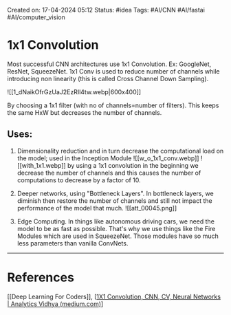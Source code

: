 Created on: 17-04-2024 05:12
Status: #idea
Tags: #AI/CNN #AI/fastai #AI/computer_vision 
# 1x1 Convolution
Most successful CNN architectures use 1x1 Convolution. Ex: GoogleNet, ResNet, SqueezeNet.
1x1 Conv is used to reduce number of channels while introducing non linearity (this is called Cross Channel Down Sampling).

![[1_dNaikOfrGzUaJ2EzRIl4tw.webp|600x400]]

By choosing a 1x1 filter (with no of channels=number of filters). This keeps the same HxW but decreases the number of channels.

## Uses:
1. Dimensionality reduction and in turn decrease the computational load on the model; used in the Inception Module
	![[w_o_1x1_conv.webp]]
	![[with_1x1.webp]]
	by using a 1x1 convolution in the beginning we decrease the number of channels and this causes the number of computations to decrease by a factor of 10.

2. Deeper networks, using "Bottleneck Layers". In bottleneck layers, we diminish then restore the number of channels and still not impact the performance of the model that much.
	![[att_00045.png]]

3. Edge Computing. In things like autonomous driving cars, we need the model to be as fast as possible. That's why we use things like the Fire Modules which are used in SqueezeNet. Those modules have so much less parameters than vanilla ConvNets.
-----------------
# References
[[Deep Learning For Coders]], [[1X1 Convolution, CNN, CV, Neural Networks | Analytics Vidhya (medium.com)](https://medium.com/analytics-vidhya/talented-mr-1x1-comprehensive-look-at-1x1-convolution-in-deep-learning-f6b355825578)]